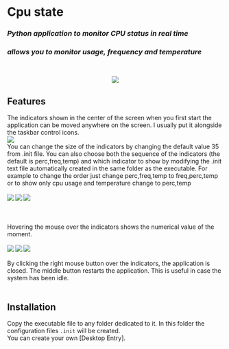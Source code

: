 
<picture>
<img alt="" src="https://www.devuty.altervista.org/gh/cpu_state/cpu_stateLogo.png" align="left">
</picture>

# Cpu state

### _Python application to monitor CPU status in real time_
### _allows you to monitor usage, frequency and temperature_

<br>

<p align="center" width="100%">
<img src="https://www.devuty.altervista.org/gh/cpu_state/cpu_state.png">
<br>
</p>


## Features
The indicators shown in the center of the screen when you first start the application can be moved anywhere on the screen.
I usually put it alongside the taskbar control icons.
<br>
<img src="https://www.devuty.altervista.org/gh/cpu_state/position.png">
<br>
You can change the size of the indicators by changing the default value 35 from .init file.
You can also choose both the sequence of the indicators (the default is perc,freq,temp) and which indicator to show by modifying the .init text file automatically created in the same folder as the executable.
For example to change the order just change perc,freq,temp to freq,perc,temp or to show only cpu usage and temperature change to perc,temp
<br>
<br>
<img align="left" src="https://www.devuty.altervista.org/gh/cpu_state/cpu_state2.png">
<img align="left" src="https://www.devuty.altervista.org/gh/cpu_state/2p.png">
<img align="left" src="https://www.devuty.altervista.org/gh/cpu_state/1p.png">
<br>
<br>
<br>
<br>
Hovering the mouse over the indicators shows the numerical value of the moment.
<br>
<br>
<img align="left" src="https://www.devuty.altervista.org/gh/cpu_state/perc.png">
<img align="left" src="https://www.devuty.altervista.org/gh/cpu_state/freq.png">
<img align="left" src="https://www.devuty.altervista.org/gh/cpu_state/temp.png">
<br>
<br>
By clicking the right mouse button over the indicators, the application is closed.
The middle button restarts the application. This is useful in case the system has been idle.
<br>
<br>
## Installation
Copy the executable file to any folder dedicated to it. In this folder the configuration files `.init` will be created.<br>
You can create your own [Desktop Entry].



